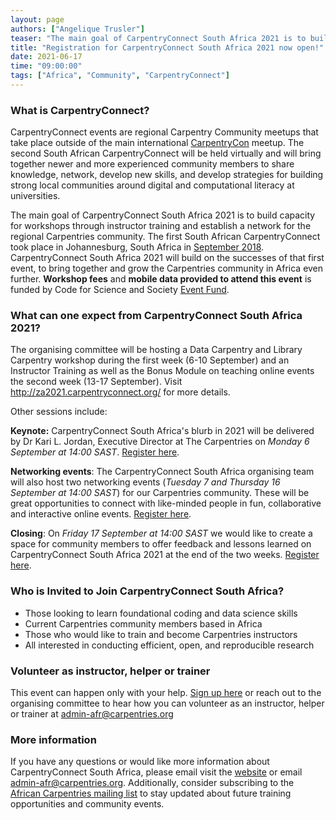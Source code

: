 ```yaml
---
layout: page
authors: ["Angelique Trusler"]
teaser: "The main goal of CarpentryConnect South Africa 2021 is to build capacity for workshops through instructor training, and establish a network for the regional Carpentries community."
title: "Registration for CarpentryConnect South Africa 2021 now open!"
date: 2021-06-17
time: "09:00:00"
tags: ["Africa", "Community", "CarpentryConnect"]
---
```


### What is CarpentryConnect? ###

CarpentryConnect events are regional Carpentry Community meetups that take place outside of the main international [CarpentryCon](https://carpentrycon.org/) meetup. 
The second South African CarpentryConnect will be held virtually and will bring together newer and more experienced community members to share knowledge, network, 
develop new skills, and develop strategies for building strong local communities around digital and computational literacy at universities. 

The main goal of CarpentryConnect South Africa 2021 is to build capacity for workshops through instructor training and establish a network for the regional Carpentries
community. The first South African CarpentryConnect took place in Johannesburg, South Africa in [September 2018](https://carpentries.org/blog/2019/01/carpentryconnect-jhb2018/). CarpentryConnect South Africa 2021 will build on the successes of that first event, to bring together and grow the Carpentries community in Africa even further. **Workshop fees** and **mobile data provided to attend this event** is funded by Code for Science and Society [Event Fund](https://eventfund.codeforscience.org/announcing/). 


### What can one expect from CarpentryConnect South Africa 2021? ###

The organising committee will be hosting a Data Carpentry and Library Carpentry workshop during the first week (6-10 September) and an Instructor Training as well as the Bonus Module on teaching online events the second week (13-17 September). Visit http://za2021.carpentryconnect.org/ for more details. 

Other sessions include:

**Keynote:** CarpentryConnect South Africa's blurb in 2021 will be delivered by Dr Kari L. Jordan, Executive Director at The Carpentries on *Monday 6 September at 14:00 SAST*. [Register here](https://www.eventbrite.com/e/carpentryconnect-south-africa-2021-registration-159159960727).

**Networking events**: The CarpentryConnect South Africa organising team will also host two networking events (*Tuesday 7 and Thursday 16 September at 14:00 SAST*) for our Carpentries community. These will be great opportunities to connect with like-minded people in fun, collaborative and interactive online events. [Register here](https://www.eventbrite.com/e/carpentryconnect-south-africa-2021-registration-159159960727).

**Closing**: On *Friday 17 September at 14:00 SAST* we would like to create a space for community members to offer feedback and lessons learned on CarpentryConnect South Africa 2021 at the end of the two weeks. [Register here](https://www.eventbrite.com/e/carpentryconnect-south-africa-2021-registration-159159960727).


### Who is Invited to Join CarpentryConnect South Africa? ###

* Those looking to learn foundational coding and data science skills
* Current Carpentries community members based in Africa
* Those who would like to train and become Carpentries instructors
* All interested in conducting efficient, open, and reproducible research


### Volunteer as instructor, helper or trainer ###

This event can happen only with your help. [Sign up here](https://docs.google.com/spreadsheets/d/1YhTAzEalDqKUowgej7aRa7E1K0XcB6ZezoVUt6VN2qY/edit#gid=757335911) or reach out to the organising committee to hear how you can volunteer as an instructor, helper or trainer at <admin-afr@carpentries.org> 


### More information ###

If you have any questions or would like more information about CarpentryConnect South Africa, please email visit the [website](http://za2021.carpentryconnect.org/) or email <admin-afr@carpentries.org>. Additionally, consider subscribing to the [African Carpentries mailing list](https://carpentries.topicbox.com/groups/local-africa) to stay updated about future training opportunities and community events.
